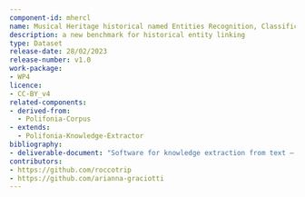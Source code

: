 ```yaml
---
component-id: mhercl
name: Musical Heritage historical named Entities Recognition, Classification and Linking (MHERCL)
description: a new benchmark for historical entity linking
type: Dataset
release-date: 28/02/2023
release-number: v1.0
work-package: 
- WP4
licence:
- CC-BY_v4
related-components:
- derived-from:
  - Polifonia-Corpus
- extends:
  - Polifonia-Knowledge-Extractor
bibliography:
- deliverable-document: "Software for knowledge extraction from text – context – 2nd version"
contributors:
- https://github.com/roccotrip
- https://github.com/arianna-graciotti
---
```

